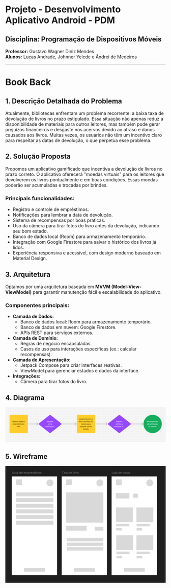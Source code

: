 # Projeto - Desenvolvimento Aplicativo Android - PDM

## Disciplina: Programação de Dispositivos Móveis  
**Professor:** Gustavo Wagner Diniz Mendes  
**Alunos:** Lucas Andrade, Johnner Yelcde e Ândrei de Medeiros  

---

# Book Back

## 1. Descrição Detalhada do Problema  
Atualmente, bibliotecas enfrentam um problema recorrente: a baixa taxa de devolução de livros no prazo estipulado. Essa situação não apenas reduz a disponibilidade de materiais para outros leitores, mas também pode gerar prejuízos financeiros e desgaste nos acervos devido ao atraso e danos causados aos livros. Muitas vezes, os usuários não têm um incentivo claro para respeitar as datas de devolução, o que perpetua esse problema.

## 2. Solução Proposta  
Propomos um aplicativo gamificado que incentiva a devolução de livros no prazo correto. O aplicativo oferecerá "moedas virtuais" para os leitores que devolverem os livros pontualmente e em boas condições. Essas moedas poderão ser acumuladas e trocadas por brindes.  

### Principais funcionalidades:
- Registro e controle de empréstimos.
- Notificações para lembrar a data de devolução.
- Sistema de recompensas por boas práticas.
- Uso da câmera para tirar fotos do livro antes da devolução, indicando seu bom estado.
- Banco de dados local (Room) para armazenamento temporário.
- Integração com Google Firestore para salvar o histórico dos livros já lidos.
- Experiência responsiva e acessível, com design moderno baseado em Material Design.

## 3. Arquitetura  
Optamos por uma arquitetura baseada em **MVVM (Model-View-ViewModel)** para garantir manutenção fácil e escalabilidade do aplicativo.

### **Componentes principais:**
- **Camada de Dados:**
  - Banco de dados local: Room para armazenamento temporário.
  - Banco de dados em nuvem: Google Firestore.
  - APIs REST para serviços externos.
- **Camada de Domínio:**
  - Regras de negócio encapsuladas.
  - Casos de uso para interações específicas (ex.: calcular recompensas).
- **Camada de Apresentação:**
  - Jetpack Compose para criar interfaces reativas.
  - ViewModel para gerenciar estados e dados da interface.
- **Integrações:**
  - Câmera para tirar fotos do livro.

## 4. Diagrama  
<img src="img__readme/diagrama.png">

## 5. Wireframe  
<img src="img__readme/wireframe.png">
